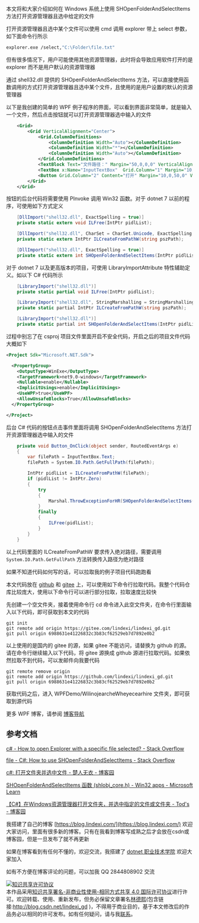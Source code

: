 
本文将和大家介绍如何在 Windows 系统上使用 SHOpenFolderAndSelectItems 方法打开资源管理器且选中给定的文件

<!--more-->


<!-- 发布 -->
<!-- 博客 -->

打开资源管理器且选中某个文件可以使用 cmd 调用 explorer 带上 select 参数，如下面命令行所示

```bash
explorer.exe /select,"C:\Folder\file.txt"
```

但有很多情况下，用户可能使用其他资源管理器，此时将会导致应用软件打开的是 explorer 而不是用户默认的资源管理器

通过 shell32.dll 提供的 SHOpenFolderAndSelectItems 方法，可以直接使用函数调用的方式打开资源管理器且选中某个文件，且使用的是用户设置的默认的资源管理器

以下是我创建的简单的 WPF 例子程序的界面，可以看到界面非常简单，就是输入一个文件，然后点击按钮就可以打开资源管理器选中输入的文件

```xml
    <Grid>
        <Grid VerticalAlignment="Center">
            <Grid.ColumnDefinitions>
                <ColumnDefinition Width="Auto"></ColumnDefinition>
                <ColumnDefinition Width="*"></ColumnDefinition>
                <ColumnDefinition Width="Auto"></ColumnDefinition>
            </Grid.ColumnDefinitions>
            <TextBlock Text="文件路径：" Margin="50,0,0,0" VerticalAlignment="Center"/>
            <TextBox x:Name="InputTextBox"  Grid.Column="1" Margin="10,0,10,0" VerticalAlignment="Center"/>
            <Button Grid.Column="2" Content="打开" Margin="10,0,50,0" VerticalAlignment="Center" Click="Button_OnClick"/>
        </Grid>
    </Grid>
```

按钮的后台代码将需要使用 PInvoke 调用 Win32 函数。对于 dotnet 7 以前的程序，可使用如下方式定义

```csharp
    [DllImport("shell32.dll", ExactSpelling = true)]
    private static extern void ILFree(IntPtr pidlList);

    [DllImport("shell32.dll", CharSet = CharSet.Unicode, ExactSpelling = true)]
    private static extern IntPtr ILCreateFromPathW(string pszPath);

    [DllImport("shell32.dll", ExactSpelling = true)]
    private static extern int SHOpenFolderAndSelectItems(IntPtr pidlList, uint cild, IntPtr children, uint dwFlags);
```

对于 dotnet 7 以及更高版本的项目，可使用 LibraryImportAttribute 特性辅助定义。如以下 C# 代码所示

```csharp
    [LibraryImport("shell32.dll")]
    private static partial void ILFree(IntPtr pidlList);

    [LibraryImport("shell32.dll", StringMarshalling = StringMarshalling.Utf16)]
    private static partial IntPtr ILCreateFromPathW(string pszPath);

    [LibraryImport("shell32.dll")]
    private static partial int SHOpenFolderAndSelectItems(IntPtr pidlList, uint cild, IntPtr children, uint dwFlags);
```

过程中别忘了在 csproj 项目文件里面开启不安全代码，开启之后的项目文件代码大概如下

```xml
<Project Sdk="Microsoft.NET.Sdk">

  <PropertyGroup>
    <OutputType>WinExe</OutputType>
    <TargetFramework>net9.0-windows</TargetFramework>
    <Nullable>enable</Nullable>
    <ImplicitUsings>enable</ImplicitUsings>
    <UseWPF>true</UseWPF>
    <AllowUnsafeBlocks>True</AllowUnsafeBlocks>
  </PropertyGroup>

</Project>
```

后台 C# 代码的按钮点击事件里面将调用 SHOpenFolderAndSelectItems 方法打开资源管理器选中输入的文件

```csharp
    private void Button_OnClick(object sender, RoutedEventArgs e)
    {
        var filePath = InputTextBox.Text;
        filePath = System.IO.Path.GetFullPath(filePath);

        IntPtr pidlList = ILCreateFromPathW(filePath);
        if (pidlList != IntPtr.Zero)
        {
            try
            {
                Marshal.ThrowExceptionForHR(SHOpenFolderAndSelectItems(pidlList, 0, IntPtr.Zero, 0));
            }
            finally
            {
                ILFree(pidlList);
            }
        }
    }

```

以上代码里面的 ILCreateFromPathW 要求传入绝对路径，需要调用 `System.IO.Path.GetFullPath` 方法转换传入路径为绝对路径

如果不知道代码如何写的话，可以拉取我的例子项目代码跑跑看

本文代码放在 [github](https://github.com/lindexi/lindexi_gd/tree/6988631e41226832c3b83cf62529eb7d7892e0b2/WPFDemo/WilinojearcheWheyecearhire) 和 [gitee](https://gitee.com/lindexi/lindexi_gd/tree/6988631e41226832c3b83cf62529eb7d7892e0b2/WPFDemo/WilinojearcheWheyecearhire) 上，可以使用如下命令行拉取代码。我整个代码仓库比较庞大，使用以下命令行可以进行部分拉取，拉取速度比较快

先创建一个空文件夹，接着使用命令行 cd 命令进入此空文件夹，在命令行里面输入以下代码，即可获取到本文的代码

```
git init
git remote add origin https://gitee.com/lindexi/lindexi_gd.git
git pull origin 6988631e41226832c3b83cf62529eb7d7892e0b2
```

以上使用的是国内的 gitee 的源，如果 gitee 不能访问，请替换为 github 的源。请在命令行继续输入以下代码，将 gitee 源换成 github 源进行拉取代码。如果依然拉取不到代码，可以发邮件向我要代码

```
git remote remove origin
git remote add origin https://github.com/lindexi/lindexi_gd.git
git pull origin 6988631e41226832c3b83cf62529eb7d7892e0b2
```

获取代码之后，进入 WPFDemo/WilinojearcheWheyecearhire 文件夹，即可获取到源代码

更多 WPF 博客，请参阅 [博客导航](https://blog.lindexi.com/post/%E5%8D%9A%E5%AE%A2%E5%AF%BC%E8%88%AA.html )

## 参考文档

[c# - How to open Explorer with a specific file selected? - Stack Overflow](https://stackoverflow.com/questions/13680415/how-to-open-explorer-with-a-specific-file-selected )

[file - C#: How to use SHOpenFolderAndSelectItems - Stack Overflow](https://stackoverflow.com/questions/3018002/c-how-to-use-shopenfolderandselectitems )

[c#: 打开文件夹并选中文件 - 楚人无衣 - 博客园](https://www.cnblogs.com/crwy/p/SHOpenFolderAndSelectItems.html )

[SHOpenFolderAndSelectItems 函数 (shlobj_core.h) - Win32 apps - Microsoft Learn](https://learn.microsoft.com/zh-cn/windows/win32/api/shlobj_core/nf-shlobj_core-shopenfolderandselectitems )

[【C#】在Windows资源管理器打开文件夹，并选中指定的文件或文件夹 - Tod's - 博客园](https://www.cnblogs.com/tods/p/17614343.html )


我搭建了自己的博客 [https://blog.lindexi.com/](https://blog.lindexi.com/) 欢迎大家访问，里面有很多新的博客。只有在我看到博客写成熟之后才会放在csdn或博客园，但是一旦发布了就不再更新

如果在博客看到有任何不懂的，欢迎交流，我搭建了 [dotnet 职业技术学院](https://t.me/dotnet_campus) 欢迎大家加入

如有不方便在博客评论的问题，可以加我 QQ 2844808902 交流

<a rel="license" href="http://creativecommons.org/licenses/by-nc-sa/4.0/"><img alt="知识共享许可协议" style="border-width:0" src="https://licensebuttons.net/l/by-nc-sa/4.0/88x31.png" /></a><br />本作品采用<a rel="license" href="http://creativecommons.org/licenses/by-nc-sa/4.0/">知识共享署名-非商业性使用-相同方式共享 4.0 国际许可协议</a>进行许可。欢迎转载、使用、重新发布，但务必保留文章署名[林德熙](http://blog.csdn.net/lindexi_gd)(包含链接:http://blog.csdn.net/lindexi_gd )，不得用于商业目的，基于本文修改后的作品务必以相同的许可发布。如有任何疑问，请与我[联系](mailto:lindexi_gd@163.com)。